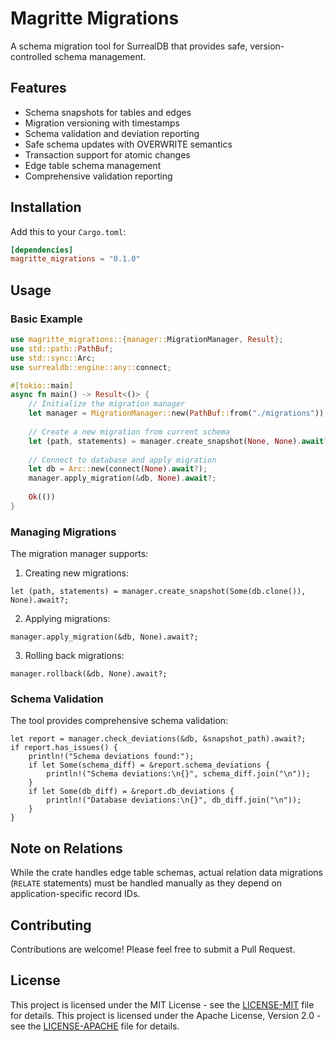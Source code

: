 # Magritte Migrations

A schema migration tool for SurrealDB that provides safe, version-controlled schema management.

## Features

- Schema snapshots for tables and edges
- Migration versioning with timestamps
- Schema validation and deviation reporting
- Safe schema updates with OVERWRITE semantics
- Transaction support for atomic changes
- Edge table schema management
- Comprehensive validation reporting

## Installation

Add this to your `Cargo.toml`:

```toml
[dependencies]
magritte_migrations = "0.1.0"
```

## Usage

### Basic Example

```rust
use magritte_migrations::{manager::MigrationManager, Result};
use std::path::PathBuf;
use std::sync::Arc;
use surrealdb::engine::any::connect;

#[tokio::main]
async fn main() -> Result<()> {
    // Initialize the migration manager
    let manager = MigrationManager::new(PathBuf::from("./migrations"));
    
    // Create a new migration from current schema
    let (path, statements) = manager.create_snapshot(None, None).await?;
    
    // Connect to database and apply migration
    let db = Arc::new(connect(None).await?);
    manager.apply_migration(&db, None).await?;
    
    Ok(())
}
```

### Managing Migrations

The migration manager supports:

1. Creating new migrations:
```rust, ignore
let (path, statements) = manager.create_snapshot(Some(db.clone()), None).await?;
```

2. Applying migrations:
```rust, ignore
manager.apply_migration(&db, None).await?;
```

3. Rolling back migrations:
```rust, ignore
manager.rollback(&db, None).await?;
```

### Schema Validation

The tool provides comprehensive schema validation:

```rust, ignore
let report = manager.check_deviations(&db, &snapshot_path).await?;
if report.has_issues() {
    println!("Schema deviations found:");
    if let Some(schema_diff) = &report.schema_deviations {
        println!("Schema deviations:\n{}", schema_diff.join("\n"));
    }
    if let Some(db_diff) = &report.db_deviations {
        println!("Database deviations:\n{}", db_diff.join("\n"));
    }
}
```

## Note on Relations

While the crate handles edge table schemas, actual relation data migrations (`RELATE` statements) must be handled manually as they depend on application-specific record IDs.

## Contributing

Contributions are welcome! Please feel free to submit a Pull Request.

## License

This project is licensed under the MIT License - see the [LICENSE-MIT](LICENSE-MIT) file for details. 
This project is licensed under the Apache License, Version 2.0 - see the [LICENSE-APACHE](LICENSE-APACHE) file for details.